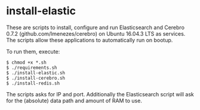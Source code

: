 # install-elastic
These are scripts to install, configure and run Elasticsearch and Cerebro 0.7.2 (github.com/lmenezes/cerebro) on Ubuntu 16.04.3 LTS as services. The scripts allow these applications to automatically run on bootup.

To run them, execute:<br>
```
$ chmod +x *.sh
$ ./requirements.sh
$ ./install-elastic.sh
$ ./install-cerebro.sh
$ ./install-redis.sh
```
The scripts asks for IP and port. Additionally the Elasticsearch script will ask for the (absolute) data path and amount of RAM to use.
